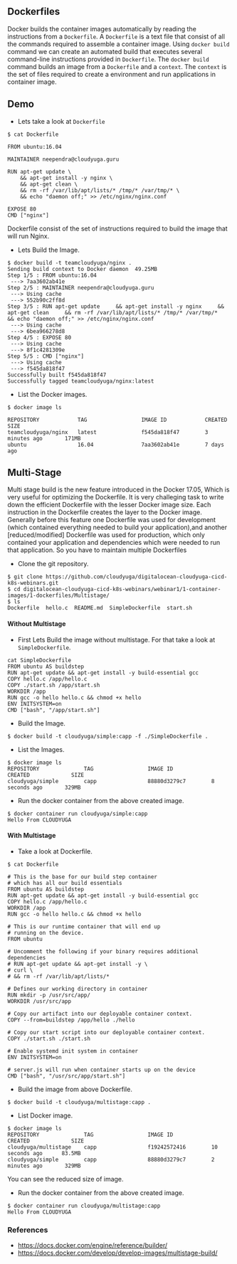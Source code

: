 ## Dockerfiles
Docker builds the container images automatically by reading the instructions from a `Dockerfile`. A `Dockerfile` is a text file that consist of all the commands required to assemble a container image. Using `docker build` command we can create an automated build that executes several command-line instructions provided in `Dockerfile`. The `docker build` command builds an image from a `Dockerfile` and a `context`. The `context` is the set of files required to create a environment and run applications in container image.

## Demo



- Lets take a look at `Dockerfile`
```
$ cat Dockerfile

FROM ubuntu:16.04

MAINTAINER neependra@cloudyuga.guru

RUN apt-get update \
    && apt-get install -y nginx \
    && apt-get clean \
    && rm -rf /var/lib/apt/lists/* /tmp/* /var/tmp/* \
    && echo "daemon off;" >> /etc/nginx/nginx.conf

EXPOSE 80
CMD ["nginx"]

```
Dockerfile consist of the set of instructions required to build the image that will run Nginx.

- Lets Build the Image.
```
$ docker build -t teamcloudyuga/nginx .
Sending build context to Docker daemon  49.25MB
Step 1/5 : FROM ubuntu:16.04
 ---> 7aa3602ab41e
Step 2/5 : MAINTAINER neependra@cloudyuga.guru
 ---> Using cache
 ---> 552b90c2ff8d
Step 3/5 : RUN apt-get update     && apt-get install -y nginx     && apt-get clean     && rm -rf /var/lib/apt/lists/* /tmp/* /var/tmp/*     && echo "daemon off;" >> /etc/nginx/nginx.conf
 ---> Using cache
 ---> 6bea966278d8
Step 4/5 : EXPOSE 80
 ---> Using cache
 ---> 8f1c4281309e
Step 5/5 : CMD ["nginx"]
 ---> Using cache
 ---> f545da818f47
Successfully built f545da818f47
Successfully tagged teamcloudyuga/nginx:latest

```

- List the Docker images.
```
$ docker image ls

REPOSITORY            TAG                 IMAGE ID            CREATED             SIZE
teamcloudyuga/nginx   latest              f545da818f47        3 minutes ago       171MB
ubuntu                16.04               7aa3602ab41e        7 days ago    
```

## Multi-Stage
Multi stage build is the new feature introduced in the Docker 17.05, Which is very useful for optimizing the Dockerfile. It is very challeging task to write down the efficient Dockerfile with the lesser Docker image size. Each instruction in the Dockerfile creates the layer to the Docker image. Generally before this feature one Dockerfile was used for development (which contained everything needed to build your application),and another [reduced/modified] Dockerfile was used for production, which only contained your application and dependencies which were needed to run that application. So you have to maintain multiple Dockerfiles

- Clone the git repository. 
```
$ git clone https://github.com/cloudyuga/digitalocean-cloudyuga-cicd-k8s-webinars.git
$ cd digitalocean-cloudyuga-cicd-k8s-webinars/webinar1/1-container-images/1-dockerfiles/Multistage/
$ ls
Dockerfile  hello.c  README.md  SimpleDockerfile  start.sh
```

#### Without Multistage

- First Lets Build the image without multistage. For that take a look at `SimpleDockerfile`.
```
cat SimpleDockerfile 
FROM ubuntu AS buildstep
RUN apt-get update && apt-get install -y build-essential gcc
COPY hello.c /app/hello.c
COPY ./start.sh /app/start.sh
WORKDIR /app
RUN gcc -o hello hello.c && chmod +x hello
ENV INITSYSTEM=on
CMD ["bash", "/app/start.sh"]

```

- Build the Image.
```
$ docker build -t cloudyuga/simple:capp -f ./SimpleDockerfile .
```

- List the Images.
```
$ docker image ls
REPOSITORY              TAG                 IMAGE ID            CREATED             SIZE
cloudyuga/simple        capp                88880d3279c7        8 seconds ago       329MB
```

- Run the docker container from the above created image.
```
$ docker container run cloudyuga/simple:capp
Hello From CLOUDYUGA
```

#### With Multistage

- Take a look at Dockerfile.
```
$ cat Dockerfile

# This is the base for our build step container
# which has all our build essentials
FROM ubuntu AS buildstep
RUN apt-get update && apt-get install -y build-essential gcc
COPY hello.c /app/hello.c
WORKDIR /app
RUN gcc -o hello hello.c && chmod +x hello

# This is our runtime container that will end up
# running on the device.
FROM ubuntu

# Uncomment the following if your binary requires additional dependencies
# RUN apt-get update && apt-get install -y \
# curl \
# && rm -rf /var/lib/apt/lists/*

# Defines our working directory in container
RUN mkdir -p /usr/src/app/
WORKDIR /usr/src/app

# Copy our artifact into our deployable container context.
COPY --from=buildstep /app/hello ./hello

# Copy our start script into our deployable container context.
COPY ./start.sh ./start.sh

# Enable systemd init system in container
ENV INITSYSTEM=on

# server.js will run when container starts up on the device
CMD ["bash", "/usr/src/app/start.sh"]

```

- Build the image from above Dockerfile.
```
$ docker build -t cloudyuga/multistage:capp .
```

- List Docker image.
```
$ docker image ls
REPOSITORY              TAG                 IMAGE ID            CREATED             SIZE
cloudyuga/multistage    capp                f19242572416        10 seconds ago      83.5MB
cloudyuga/simple        capp                88880d3279c7        2 minutes ago       329MB
```
You can see the reduced size of image.

- Run the docker container from the above created image.
```
$ docker container run cloudyuga/multistage:capp
Hello From CLOUDYUGA
```

### References
- https://docs.docker.com/engine/reference/builder/
- https://docs.docker.com/develop/develop-images/multistage-build/
